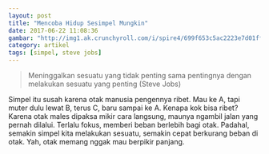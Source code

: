 ```yaml
---
layout: post
title: "Mencoba Hidup Sesimpel Mungkin"
date: 2017-06-22 11:08:36
gambar: "http://img1.ak.crunchyroll.com/i/spire4/699f653c5ac2223e7d01ffc90169e1e01453520858_full.jpg"
category: artikel
tags: [simpel, steve jobs]
---
```


> Meninggalkan sesuatu yang tidak penting sama pentingnya dengan melakukan sesuatu yang penting (Steve Jobs)

Simpel itu susah karena otak manusia pengennya ribet. Mau ke A, tapi muter dulu lewat B, terus C, baru sampai ke A. Kenapa kok bisa ribet? Karena otak males dipaksa mikir cara langsung, maunya ngambil jalan yang pernah dilalui. Terlalu fokus, memberi beban berlebih bagi otak. Padahal, semakin simpel kita melakukan sesuatu, semakin cepat berkurang beban di otak. Yah, otak memang nggak mau berpikir panjang.